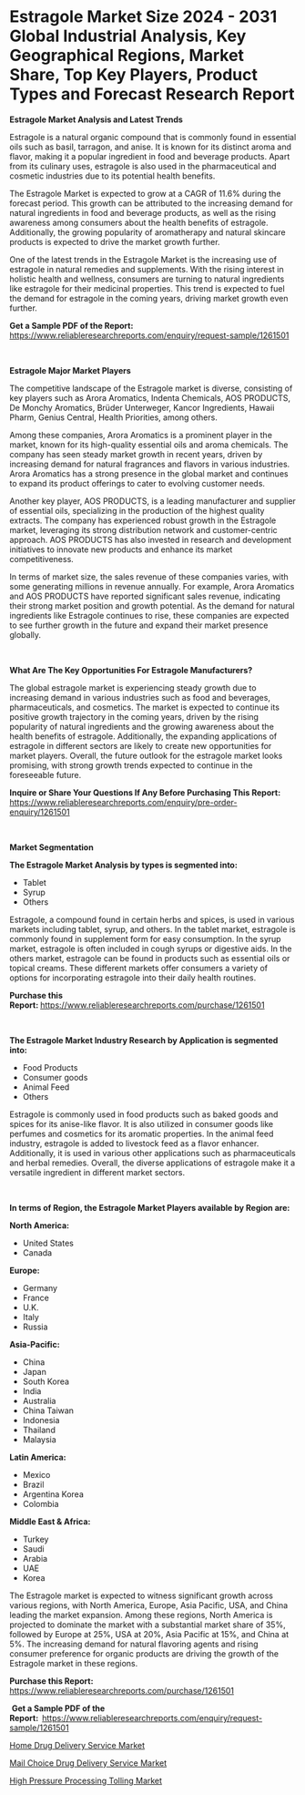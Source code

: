 <p><h1>Estragole Market Size 2024 - 2031 Global Industrial Analysis, Key Geographical Regions, Market Share, Top Key Players, Product Types and Forecast Research Report</h1></p><p><strong>Estragole Market Analysis and Latest Trends</strong></p>
<p><p>Estragole is a natural organic compound that is commonly found in essential oils such as basil, tarragon, and anise. It is known for its distinct aroma and flavor, making it a popular ingredient in food and beverage products. Apart from its culinary uses, estragole is also used in the pharmaceutical and cosmetic industries due to its potential health benefits.</p><p>The Estragole Market is expected to grow at a CAGR of 11.6% during the forecast period. This growth can be attributed to the increasing demand for natural ingredients in food and beverage products, as well as the rising awareness among consumers about the health benefits of estragole. Additionally, the growing popularity of aromatherapy and natural skincare products is expected to drive the market growth further.</p><p>One of the latest trends in the Estragole Market is the increasing use of estragole in natural remedies and supplements. With the rising interest in holistic health and wellness, consumers are turning to natural ingredients like estragole for their medicinal properties. This trend is expected to fuel the demand for estragole in the coming years, driving market growth even further.</p></p>
<p><strong>Get a Sample PDF of the Report:&nbsp;</strong> <a href="https://www.reliableresearchreports.com/enquiry/request-sample/1261501">https://www.reliableresearchreports.com/enquiry/request-sample/1261501</a></p>
<p>&nbsp;</p>
<p><strong>Estragole Major Market Players</strong></p>
<p><p>The competitive landscape of the Estragole market is diverse, consisting of key players such as Arora Aromatics, Indenta Chemicals, AOS PRODUCTS, De Monchy Aromatics, Brüder Unterweger, Kancor Ingredients, Hawaii Pharm, Genius Central, Health Priorities, among others. </p><p>Among these companies, Arora Aromatics is a prominent player in the market, known for its high-quality essential oils and aroma chemicals. The company has seen steady market growth in recent years, driven by increasing demand for natural fragrances and flavors in various industries. Arora Aromatics has a strong presence in the global market and continues to expand its product offerings to cater to evolving customer needs.</p><p>Another key player, AOS PRODUCTS, is a leading manufacturer and supplier of essential oils, specializing in the production of the highest quality extracts. The company has experienced robust growth in the Estragole market, leveraging its strong distribution network and customer-centric approach. AOS PRODUCTS has also invested in research and development initiatives to innovate new products and enhance its market competitiveness.</p><p>In terms of market size, the sales revenue of these companies varies, with some generating millions in revenue annually. For example, Arora Aromatics and AOS PRODUCTS have reported significant sales revenue, indicating their strong market position and growth potential. As the demand for natural ingredients like Estragole continues to rise, these companies are expected to see further growth in the future and expand their market presence globally.</p></p>
<p>&nbsp;</p>
<p><strong>What Are The Key Opportunities For Estragole Manufacturers?</strong></p>
<p><p>The global estragole market is experiencing steady growth due to increasing demand in various industries such as food and beverages, pharmaceuticals, and cosmetics. The market is expected to continue its positive growth trajectory in the coming years, driven by the rising popularity of natural ingredients and the growing awareness about the health benefits of estragole. Additionally, the expanding applications of estragole in different sectors are likely to create new opportunities for market players. Overall, the future outlook for the estragole market looks promising, with strong growth trends expected to continue in the foreseeable future.</p></p>
<p><strong>Inquire or Share Your Questions If Any Before Purchasing This Report:</strong> <a href="https://www.reliableresearchreports.com/enquiry/pre-order-enquiry/1261501">https://www.reliableresearchreports.com/enquiry/pre-order-enquiry/1261501</a></p>
<p>&nbsp;</p>
<p><strong>Market Segmentation</strong></p>
<p><strong>The Estragole Market Analysis by types is segmented into:</strong></p>
<p><ul><li>Tablet</li><li>Syrup</li><li>Others</li></ul></p>
<p><p>Estragole, a compound found in certain herbs and spices, is used in various markets including tablet, syrup, and others. In the tablet market, estragole is commonly found in supplement form for easy consumption. In the syrup market, estragole is often included in cough syrups or digestive aids. In the others market, estragole can be found in products such as essential oils or topical creams. These different markets offer consumers a variety of options for incorporating estragole into their daily health routines.</p></p>
<p><strong>Purchase this Report:&nbsp;</strong><a href="https://www.reliableresearchreports.com/purchase/1261501">https://www.reliableresearchreports.com/purchase/1261501</a></p>
<p>&nbsp;</p>
<p><strong>The Estragole Market Industry Research by Application is segmented into:</strong></p>
<p><ul><li>Food Products</li><li>Consumer goods</li><li>Animal Feed</li><li>Others</li></ul></p>
<p><p>Estragole is commonly used in food products such as baked goods and spices for its anise-like flavor. It is also utilized in consumer goods like perfumes and cosmetics for its aromatic properties. In the animal feed industry, estragole is added to livestock feed as a flavor enhancer. Additionally, it is used in various other applications such as pharmaceuticals and herbal remedies. Overall, the diverse applications of estragole make it a versatile ingredient in different market sectors.</p></p>
<p>&nbsp;</p>
<p><strong>In terms of Region, the Estragole Market Players available by Region are:</strong></p>
<p>
    <p> <strong> North America: </strong>
        <ul>
            <li>United States</li>
            <li>Canada</li>
        </ul>
        </p> 
    <p> <strong> Europe: </strong>
        <ul>
            <li>Germany</li>
            <li>France</li>
            <li>U.K.</li>
            <li>Italy</li>
            <li>Russia</li>
        </ul>
        </p> 
    <p> <strong> Asia-Pacific: </strong>
        <ul>
            <li>China</li>
            <li>Japan</li>
            <li>South Korea</li>
            <li>India</li>
            <li>Australia</li>
            <li>China Taiwan</li>
            <li>Indonesia</li>
            <li>Thailand</li>
            <li>Malaysia</li>
        </ul>
        </p> 
    <p> <strong> Latin America: </strong>
        <ul>
            <li>Mexico</li>
            <li>Brazil</li>
            <li>Argentina Korea</li>
            <li>Colombia</li>
        </ul>
        </p> 
    <p> <strong> Middle East & Africa: </strong>
        <ul>
            <li>Turkey</li>
            <li>Saudi</li>
            <li>Arabia</li>
            <li>UAE</li>
            <li>Korea</li>
        </ul>
    </p>
    </p>
<p><p>The Estragole market is expected to witness significant growth across various regions, with North America, Europe, Asia Pacific, USA, and China leading the market expansion. Among these regions, North America is projected to dominate the market with a substantial market share of 35%, followed by Europe at 25%, USA at 20%, Asia Pacific at 15%, and China at 5%. The increasing demand for natural flavoring agents and rising consumer preference for organic products are driving the growth of the Estragole market in these regions.</p></p>
<p><strong>Purchase this Report: </strong><a href="https://www.reliableresearchreports.com/purchase/1261501">https://www.reliableresearchreports.com/purchase/1261501</a></p>
<p>&nbsp;<strong>Get a Sample PDF of the Report:&nbsp;&nbsp;</strong><a href="https://www.reliableresearchreports.com/enquiry/request-sample/1261501">https://www.reliableresearchreports.com/enquiry/request-sample/1261501</a></p>
<p><strong></strong></p>
<p><p><a href="https://view.publitas.com/reportprime-1/home-drug-delivery-service-market-size-growth-outlook-from-2023-to-2030-projecting-at-markets-trends-analysis-by-application-regional-outlook-and-revenue/">Home Drug Delivery Service Market</a></p><p><a href="https://view.publitas.com/reportprime-1/mail-choice-drug-delivery-service-market-dynamics-2023-2030-also-about-its-market-trends-projections-and-opportunities/">Mail Choice Drug Delivery Service Market</a></p><p><a href="https://view.publitas.com/reportprime-1/high-pressure-processing-tolling-market-dynamics-2023-2030-also-about-its-market-trends-projections-and-opportunities/">High Pressure Processing Tolling Market</a></p></p>